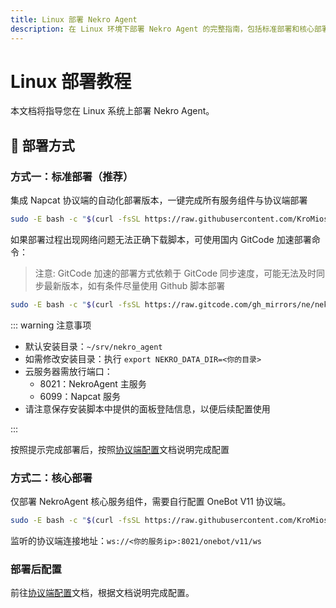 ```yaml
---
title: Linux 部署 Nekro Agent
description: 在 Linux 环境下部署 Nekro Agent 的完整指南，包括标准部署和核心部署两种方式的详细步骤
---
```


# Linux 部署教程

本文档将指导您在 Linux 系统上部署 Nekro Agent。

## 🚀 部署方式

### 方式一：标准部署（推荐）

集成 Napcat 协议端的自动化部署版本，一键完成所有服务组件与协议端部署

```bash
sudo -E bash -c "$(curl -fsSL https://raw.githubusercontent.com/KroMiose/nekro-agent/main/docker/quick_start_x_napcat.sh)"
```

如果部署过程出现网络问题无法正确下载脚本，可使用国内 GitCode 加速部署命令：

> 注意: GitCode 加速的部署方式依赖于 GitCode 同步速度，可能无法及时同步最新版本，如有条件尽量使用 Github 脚本部署

```bash
sudo -E bash -c "$(curl -fsSL https://raw.gitcode.com/gh_mirrors/ne/nekro-agent/raw/main/docker/quick_start_x_napcat.sh)" - -g
```

::: warning 注意事项

- 默认安装目录：`~/srv/nekro_agent`
- 如需修改安装目录：执行 `export NEKRO_DATA_DIR=<你的目录>`
- 云服务器需放行端口：
  - 8021：NekroAgent 主服务
  - 6099：Napcat 服务
- 请注意保存安装脚本中提供的面板登陆信息，以便后续配置使用

:::

按照提示完成部署后，按照[协议端配置](/docs/02_quick_start/config/protocol.html#napcat-集成部署-推荐)文档说明完成配置

### 方式二：核心部署

仅部署 NekroAgent 核心服务组件，需要自行配置 OneBot V11 协议端。

```bash
sudo -E bash -c "$(curl -fsSL https://raw.githubusercontent.com/KroMiose/nekro-agent/main/docker/quick_start.sh)"
```

监听的协议端连接地址：`ws://<你的服务ip>:8021/onebot/v11/ws`

### 部署后配置

前往[协议端配置](/docs/02_quick_start/config/protocol)文档，根据文档说明完成配置。
